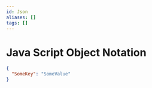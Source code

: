 ```yaml
---
id: Json
aliases: []
tags: []
---
```


# Java Script Object Notation

```json
{
  "SomeKey": "SomeValue"
}
```

